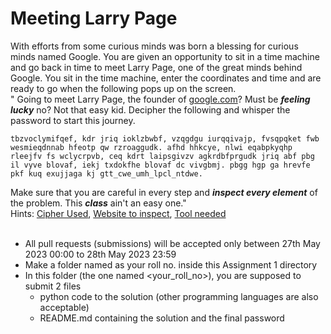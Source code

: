 # Meeting Larry Page

With efforts from some curious minds was born a blessing for curious minds named Google. You are given an opportunity to sit in a time machine and go back in time to meet Larry Page, one of the great minds behind Google. You sit in the time machine, enter the coordinates and time and are ready to go when the following pops up on the screen.
<br/>" Going to meet Larry Page, the founder of [google.com](google.com)? Must be **_feeling lucky_** no? Not that easy kid. Decipher the following and whisper the password to start this journey.
```
tbzvoclymifqef, kdr jriq ioklzbwbf, vzqgdgu iurqqivajp, fvsqpqket fwb wesmieqdnnab hfeotp qw rzroaggudk. afhd hhkcye, nlwi eqabpkyqhp rleejfv fs wclycrpvb, ceq kdrt laipsgivzv agkrdbfprgudk jriq abf pbg il vyve blovaf, iekj txdokfhe blovaf dc vivgbmj. pbgg hgp ga hrevfe pkf kuq exujjaga kj gtt_cwe_umh_lpcl_ntdwe.
```
Make sure that you are careful in every step and **_inspect every element_** of the problem. This **_class_** ain't an easy one."<br/>
Hints: [Cipher Used](https://www.geeksforgeeks.org/vigenere-cipher/), [Website to inspect](google.com), [Tool needed](https://developer.chrome.com/docs/devtools/overview/)<br/><br/>

- All pull requests (submissions) will be accepted only between 27th May 2023 00:00 to 28th May 2023 23:59
- Make a folder named as your roll no. inside this Assignment 1 directory
- In this folder (the one named <your_roll_no>), you are supposed to submit 2 files
  - python code to the solution (other programming languages are also acceptable)
  - README.md containing the solution and the final password
